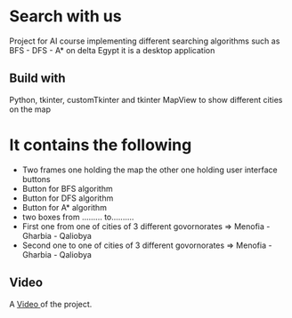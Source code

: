 # Search with us 

Project for AI course implementing different searching algorithms such as BFS - DFS - A* on delta Egypt
it is a desktop application
## Build with

Python, tkinter, customTkinter and tkinter MapView  to show different cities on the map

# It contains the following

- Two frames one holding the map the other one holding user interface buttons
- Button for BFS algorithm 
- Button for DFS algorithm
- Button for A*  algorithm
- two boxes from .........  to.......... 
- First one from one of cities of 3 different govornorates => Menofia - Gharbia - Qaliobya 
- Second one to one of cities of 3 different govornorates => Menofia - Gharbia - Qaliobya 

## Video  
A [Video ](https://drive.google.com/file/d/1_r6uTONw4GQLP-h1b_hjlqne4qn0mrfB/view?usp=sharing) of the project.

